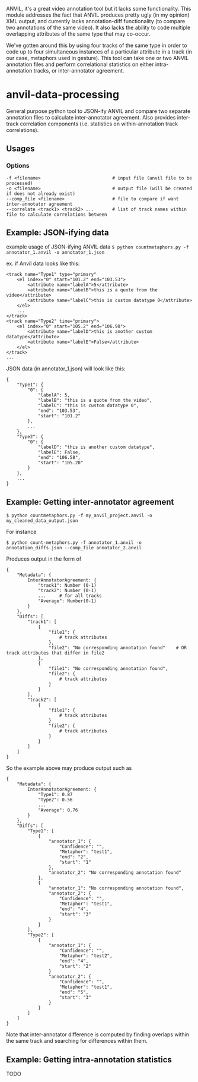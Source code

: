 ANVIL, it's a great video annotation tool but it lacks some functionality. This module addresses the fact that ANVIL produces pretty ugly (in my opinion) XML output, and currently lacks annotation-diff functionality (to compare two annotations of the same video). It also lacks the ability to code multiple overlapping attributes of the same type that may co-occur. 

We've gotten around this by using four tracks of the same type in order to code up to four simultaneous instances of a particular attribute in a track (in our case, metaphors used in gesture). This tool can take one or two ANVIL annotation files and perform correlational statistics on either intra-annotation tracks, or inter-annotator agreement. 

# anvil-data-processing
General purpose python tool to JSON-ify ANVIL and compare two separate annotation files to calculate inter-annotator agreement. Also provides inter-track correlation components (i.e. statistics on within-annotation track correlations). 

## Usages
### Options
```
-f <filename>                           # input file (anvil file to be processed)
-o <filename>                           # output file (will be created if does not already exist)
--comp_file <filename>                  # file to compare if want inter-annotator agreement
--correlate <track1> <track2> ...       # list of track names within file to calculate correlations between
```

## Example: JSON-ifying data

example usage of JSON-ifying ANVIL data
`$ python countmetaphors.py -f annotator_1.anvil -o annotator_1.json`

ex. if Anvil data looks like this:
```
<track name="Type1" type="primary"
    <el index="0" start="101.2" end="103.53">
        <attribute name="labelA">5</attribute>
        <attribute name="labelB">this is a quote from the video</attribute>
        <attribute name="labelC">this is custom datatype 0</attribute>
    </el>
    ...
</track>
<track name="Type2" time="primary">
    <el index="0" start="105.2" end="106.98">
        <attribute name="labelD">this is another custom datatype</attribute>
        <attribute name="labelE">False</attribute>
    </el>
</track>
...
```

JSON data (in annotator_1.json) will look like this:
```
{
    "Type1": {
        "0": {
            "labelA": 5,
            "labelB": "this is a quote from the video",
            "labelC": "this is custom datatype 0",
            "end": "103.53",
            "start": "101.2"
        },
        ...
    },
    "Type2": {
        "0": {
            "labelD": "this is another custom datatype",
            "labelE": False,
            "end": "106.58",
            "start": "105.20"
        }
    },
    ...
}
```

## Example: Getting inter-annotator agreement
` $ python countmetaphors.py -f my_anvil_project.anvil -o my_cleaned_data_output.json `

For instance 
```
$ python count-metaphors.py -f annotator_1.anvil -o annotation_diffs.json --comp_file annotator_2.anvil
```
Produces output in the form of
```
{
    "Metadata": {   
        InterAnnotatorAgreement: {
            "track1": Number (0-1)
            "track2": Number (0-1)
            ...     # for all tracks
            "Average": Number(0-1)
        }
    },
    "Diffs": [
        "track1": [
            {
                "file1": {
                    # track attributes
                },
                "file2": "No corresponding annotation found"    # OR track attributes that differ in file2
            },
            {
                "file1": "No corresponding annotation found",
                "file2": {
                    # track attributes
                }
            }
        ],
        "track2": [
            {
                "file1": {
                    # track attributes
                }
                "file2": {
                    # track attributes
                }
            }            
        ]
    ]
}
```

So the example above may produce output such as
```
{
    "Metadata": {   
        InterAnnotatorAgreement: {
            "Type1": 0.87
            "Type2": 0.56
            ...
            "Average": 0.76
        }
    },
    "Diffs": [
        "Type1": [
            {
                "annotator_1": {
                    "Confidence": "",
                    "Metaphor": "test1",
                    "end": "2",
                    "start": "1"
                },
                "annotator_2": "No corresponding annotation found"
            },
            {
                "annotator_1": "No corresponding annotation found",
                "annotator_2": {
                    "Confidence": "",
                    "Metaphor": "test1",
                    "end": "4",
                    "start": "3"
                }
            }
        ],
        "Type2": [
            {
                "annotator_1": {
                    "Confidence": "",
                    "Metaphor": "test2",
                    "end": "4",
                    "start": "2"
                }
                "annotator_2": {
                    "Confidence": "",
                    "Metaphor": "test1",
                    "end": "5",
                    "start": "3"
                }
            }            
        ]
    ]
}
```
Note that inter-annotator difference is computed by finding overlaps within the same track and searching for differences within them. 


## Example: Getting intra-annotation statistics
 TODO

